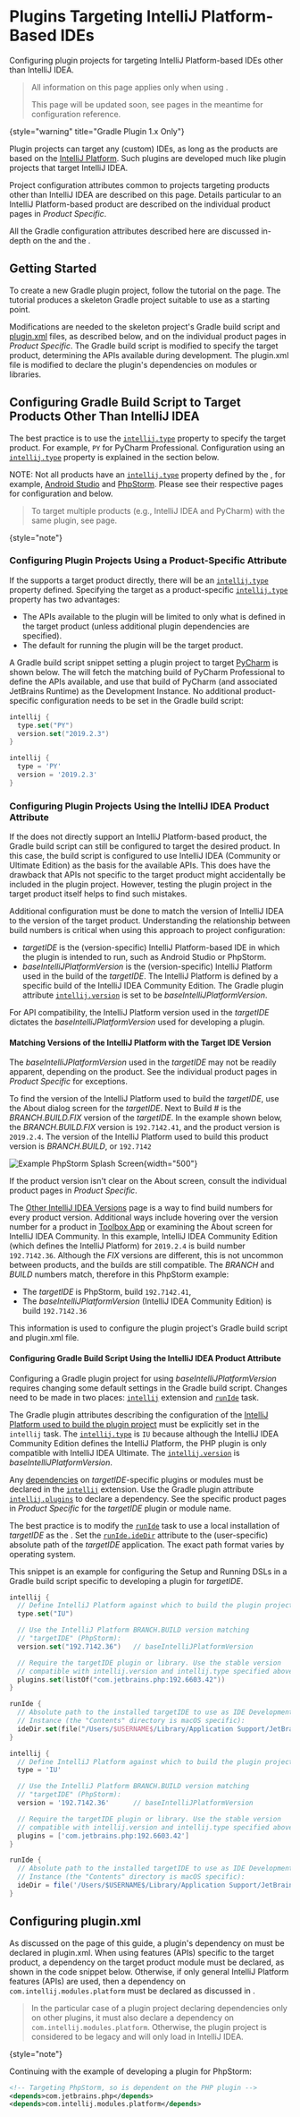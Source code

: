 <!-- Copyright 2000-2024 JetBrains s.r.o. and contributors. Use of this source code is governed by the Apache 2.0 license. -->

# Plugins Targeting IntelliJ Platform-Based IDEs

<link-summary>Configuring plugin projects for targeting IntelliJ Platform-based IDEs other than IntelliJ IDEA.</link-summary>

> All information on this page applies only when using [](tools_gradle_intellij_plugin.md).
>
> This page will be updated soon, see [](tools_intellij_platform_gradle_plugin.md) pages in the meantime for configuration reference.
>
{style="warning" title="Gradle Plugin 1.x Only"}

Plugin projects can target any (custom) IDEs, as long as the products are based on the [IntelliJ Platform](intellij_platform.md).
Such plugins are developed much like plugin projects that target IntelliJ IDEA.

Project configuration attributes common to projects targeting products other than IntelliJ IDEA are described on this page.
Details particular to an IntelliJ Platform-based product are described on the individual product pages in _Product Specific_.

All the Gradle configuration attributes described here are discussed in-depth on the [](configuring_plugin_project.md) and the [](tools_gradle_intellij_plugin.md).

<include from="snippets.md" element-id="jetbrainsProductOpenSourceLicense"/>

## Getting Started

To create a new Gradle plugin project, follow the tutorial on the [](creating_plugin_project.md) page.
The tutorial produces a skeleton Gradle project suitable to use as a starting point.

Modifications are needed to the skeleton project's Gradle build script and <path>[plugin.xml](plugin_configuration_file.md)</path> files, as described below, and on the individual product pages in _Product Specific_.
The Gradle build script is modified to specify the target product, determining the APIs available during development.
The <path>plugin.xml</path> file is modified to declare the plugin's dependencies on modules or libraries.

## Configuring Gradle Build Script to Target Products Other Than IntelliJ IDEA

The best practice is to use the [`intellij.type`](tools_gradle_intellij_plugin.md#intellij-extension-type) property to specify the target product.
For example, `PY` for PyCharm Professional.
Configuration using an [`intellij.type`](tools_gradle_intellij_plugin.md#intellij-extension-type) property is explained in the [](#configuring-plugin-projects-using-a-product-specific-attribute) section below.

NOTE: Not all products have an [`intellij.type`](tools_gradle_intellij_plugin.md#intellij-extension-type) property defined by the [](tools_gradle_intellij_plugin.md), for example, [Android Studio](android_studio.md) and [PhpStorm](phpstorm.md).
Please see their respective pages for configuration and
[](#configuring-gradle-build-script-using-the-intellij-idea-product-attribute) below.

> To target multiple products (e.g., IntelliJ IDEA and PyCharm) with the same plugin, see [](plugin_compatibility.md) page.
>
{style="note"}

### Configuring Plugin Projects Using a Product-Specific Attribute

If the [](tools_gradle_intellij_plugin.md) supports a target product directly, there will be an [`intellij.type`](tools_gradle_intellij_plugin.md#intellij-extension-type) property defined.
Specifying the target as a product-specific [`intellij.type`](tools_gradle_intellij_plugin.md#intellij-extension-type) property has two advantages:
* The APIs available to the plugin will be limited to only what is defined in the target product
  (unless additional plugin dependencies are specified).
* The default [](ide_development_instance.md) for running the plugin will be the target product.

A Gradle build script snippet setting a plugin project to target [PyCharm](pycharm.md) is shown below.
The [](tools_gradle_intellij_plugin.md) will fetch the matching build of PyCharm Professional to define the APIs available, and use that build of PyCharm (and associated JetBrains Runtime) as the Development Instance.
No additional product-specific configuration needs to be set in the Gradle build script:

<tabs group="languages">
<tab title="Kotlin" group-key="kotlin">

```kotlin
intellij {
  type.set("PY")
  version.set("2019.2.3")
}
```

</tab>
<tab title="Groovy" group-key="groovy">

```groovy
intellij {
  type = 'PY'
  version = '2019.2.3'
}
```

</tab>
</tabs>

### Configuring Plugin Projects Using the IntelliJ IDEA Product Attribute

If the [](tools_gradle_intellij_plugin.md) does not directly support an IntelliJ Platform-based product, the Gradle build script can still be configured to target the desired product.
In this case, the build script is configured to use IntelliJ IDEA (Community or Ultimate Edition) as the basis for the available APIs.
This does have the drawback that APIs not specific to the target product might accidentally be included in the plugin project.
However, testing the plugin project in the target product itself helps to find such mistakes.

Additional configuration must be done to match the version of IntelliJ IDEA to the version of the target product.
Understanding the relationship between build numbers is critical when using this approach to project configuration:
* _targetIDE_ is the (version-specific) IntelliJ Platform-based IDE in which the plugin is intended to run, such as Android Studio or PhpStorm.
* _baseIntelliJPlatformVersion_ is the (version-specific) IntelliJ Platform used in the build of the _targetIDE_.
  The IntelliJ Platform is defined by a specific build of the IntelliJ IDEA Community Edition.
  The Gradle plugin attribute [`intellij.version`](configuring_plugin_project.md#intellij-platform-configuration) is set to be _baseIntelliJPlatformVersion_.

For API compatibility, the IntelliJ Platform version used in the _targetIDE_ dictates the _baseIntelliJPlatformVersion_ used for developing a plugin.

#### Matching Versions of the IntelliJ Platform with the Target IDE Version

The _baseIntelliJPlatformVersion_ used in the _targetIDE_ may not be readily apparent, depending on the product.
See the individual product pages in _Product Specific_ for exceptions.

To find the version of the IntelliJ Platform used to build the _targetIDE_, use the <control>About</control> dialog screen for the _targetIDE_.
Next to <control>Build #</control> is the *BRANCH.BUILD.FIX* version of the _targetIDE_.
In the example shown below, the *BRANCH.BUILD.FIX* version is `192.7142.41`, and the product version is `2019.2.4`.
The version of the IntelliJ Platform used to build this product version is *BRANCH.BUILD*, or `192.7142`

![Example PhpStorm Splash Screen](phpstorm_build.png){width="500"}

If the product version isn't clear on the <control>About</control> screen, consult the individual product pages in _Product Specific_.

The [Other IntelliJ IDEA Versions](https://www.jetbrains.com/idea/download/other.html) page is a way to find build numbers for every product version.
Additional ways include hovering over the version number for a product in [Toolbox App](https://www.jetbrains.com/toolbox-app/) or examining the <control>About</control> screen for IntelliJ IDEA Community.
In this example, IntelliJ IDEA Community Edition (which defines the IntelliJ Platform) for `2019.2.4` is build number `192.7142.36`.
Although the *FIX* versions are different, this is not uncommon between products, and the builds are still compatible.
The *BRANCH* and *BUILD* numbers match, therefore in this PhpStorm example:
* The _targetIDE_ is PhpStorm, build `192.7142.41`,
* The _baseIntelliJPlatformVersion_ (IntelliJ IDEA Community Edition) is build `192.7142.36`

This information is used to configure the plugin project's Gradle build script and <path>plugin.xml</path> file.

#### Configuring Gradle Build Script Using the IntelliJ IDEA Product Attribute

Configuring a Gradle plugin project for using _baseIntelliJPlatformVersion_ requires changing some default settings in the Gradle build script.
Changes need to be made in two places: [`intellij`](tools_gradle_intellij_plugin.md#configuration-intellij-extension) extension and [`runIde`](tools_gradle_intellij_plugin.md#tasks-runide) task.

The Gradle plugin attributes describing the configuration of the [IntelliJ Platform used to build the plugin project](configuring_plugin_project.md#intellij-platform-configuration) must be explicitly set in the `intellij` task.
The [`intellij.type`](tools_gradle_intellij_plugin.md#intellij-extension-type) is `IU` because although the IntelliJ IDEA Community Edition defines the IntelliJ Platform, the PHP plugin is only compatible with IntelliJ IDEA Ultimate.
The [`intellij.version`](tools_gradle_intellij_plugin.md#intellij-extension-version) is _baseIntelliJPlatformVersion_.

Any [dependencies](configuring_plugin_project.md#plugin-dependencies) on _targetIDE_-specific plugins or modules must be declared in the [`intellij`](tools_gradle_intellij_plugin.md#configuration-intellij-extension) extension.
Use the Gradle plugin attribute [`intellij.plugins`](tools_gradle_intellij_plugin.md#intellij-extension-plugins) to declare a dependency.
See the specific product pages in _Product Specific_ for the _targetIDE_ plugin or module name.

The best practice is to modify the [`runIde`](tools_gradle_intellij_plugin.md#tasks-runide) task to use a local installation of _targetIDE_ as the [](ide_development_instance.md).
Set the [`runIde.ideDir`](tools_gradle_intellij_plugin.md#tasks-runide-idedir) attribute to the (user-specific) absolute path of the _targetIDE_ application.
The exact path format varies by operating system.

This snippet is an example for configuring the Setup and Running DSLs in a Gradle build script specific to developing a plugin for _targetIDE_.

<tabs group="languages">
<tab title="Kotlin" group-key="kotlin">

```kotlin
intellij {
  // Define IntelliJ Platform against which to build the plugin project.
  type.set("IU")

  // Use the IntelliJ Platform BRANCH.BUILD version matching
  // "targetIDE" (PhpStorm):
  version.set("192.7142.36")   // baseIntelliJPlatformVersion

  // Require the targetIDE plugin or library. Use the stable version
  // compatible with intellij.version and intellij.type specified above:
  plugins.set(listOf("com.jetbrains.php:192.6603.42"))
}

runIde {
  // Absolute path to the installed targetIDE to use as IDE Development
  // Instance (the "Contents" directory is macOS specific):
  ideDir.set(file("/Users/$USERNAME$/Library/Application Support/JetBrains/Toolbox/apps/PhpStorm/ch-0/192.7142.41/PhpStorm.app/Contents"))
}
```

</tab>
<tab title="Groovy" group-key="groovy">

```groovy
intellij {
  // Define IntelliJ Platform against which to build the plugin project.
  type = 'IU'

  // Use the IntelliJ Platform BRANCH.BUILD version matching
  // "targetIDE" (PhpStorm):
  version = '192.7142.36'      // baseIntelliJPlatformVersion

  // Require the targetIDE plugin or library. Use the stable version
  // compatible with intellij.version and intellij.type specified above:
  plugins = ['com.jetbrains.php:192.6603.42']
}

runIde {
  // Absolute path to the installed targetIDE to use as IDE Development
  // Instance (the "Contents" directory is macOS specific):
  ideDir = file('/Users/$USERNAME$/Library/Application Support/JetBrains/Toolbox/apps/PhpStorm/ch-0/192.7142.41/PhpStorm.app/Contents')
}
```

</tab>
</tabs>

## Configuring plugin.xml

As discussed on the [](plugin_compatibility.md#declaring-plugin-dependencies) page of this guide, a plugin's dependency on [](plugin_compatibility.md#modules-specific-to-functionality) must be declared in <path>plugin.xml</path>.
When using features (APIs) specific to the target product, a dependency on the target product module must be declared, as shown in the code snippet below.
Otherwise, if only general IntelliJ Platform features (APIs) are used, then a dependency on `com.intellij.modules.platform` must be declared as discussed in [](plugin_compatibility.md).

> In the particular case of a plugin project declaring dependencies only on other plugins, it must also declare a dependency on `com.intellij.modules.platform`.
> Otherwise, the plugin project is considered to be legacy and will only load in IntelliJ IDEA.
>
{style="note"}

Continuing with the example of developing a plugin for PhpStorm:

```xml
<!-- Targeting PhpStorm, so is dependent on the PHP plugin -->
<depends>com.jetbrains.php</depends>
<depends>com.intellij.modules.platform</depends>
```
